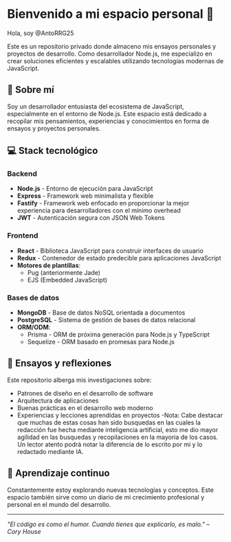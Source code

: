 # Bienvenido a mi espacio personal 👋

Hola, soy @AntoRRG25

Este es un repositorio privado donde almaceno mis ensayos personales y proyectos de desarrollo. Como desarrollador Node.js, me especializo en crear soluciones eficientes y escalables utilizando tecnologías modernas de JavaScript.

## 🧠 Sobre mí

Soy un desarrollador entusiasta del ecosistema de JavaScript, especialmente en el entorno de Node.js. Este espacio está dedicado a recopilar mis pensamientos, experiencias y conocimientos en forma de ensayos y proyectos personales.

## 💻 Stack tecnológico

### Backend
- **Node.js** - Entorno de ejecución para JavaScript
- **Express** - Framework web minimalista y flexible
- **Fastify** - Framework web enfocado en proporcionar la mejor experiencia para desarrolladores con el mínimo overhead
- **JWT** - Autenticación segura con JSON Web Tokens

### Frontend
- **React** - Biblioteca JavaScript para construir interfaces de usuario
- **Redux** - Contenedor de estado predecible para aplicaciones JavaScript
- **Motores de plantillas**:
  - Pug (anteriormente Jade)
  - EJS (Embedded JavaScript)

### Bases de datos
- **MongoDB** - Base de datos NoSQL orientada a documentos
- **PostgreSQL** - Sistema de gestión de bases de datos relacional
- **ORM/ODM**:
  - Prisma - ORM de próxima generación para Node.js y TypeScript
  - Sequelize - ORM basado en promesas para Node.js

## 📝 Ensayos y reflexiones

Este repositorio alberga mis investigaciones sobre:
- Patrones de diseño en el desarrollo de software
- Arquitectura de aplicaciones
- Buenas prácticas en el desarrollo web moderno
- Experiencias y lecciones aprendidas en proyectos
-Nota: Cabe destacar que muchas de estas cosas han sido busquedas en las cuales la redacción fue hecha mediante inteligencia artificial, esto me dio mayor agilidad en las busquedas y recopilaciones en la mayoria de los casos. Un lector atento podrá notar la diferencia de lo escrito por mi y lo redactado mediante IA.

## 🌱 Aprendizaje continuo

Constantemente estoy explorando nuevas tecnologías y conceptos. Este espacio también sirve como un diario de mi crecimiento profesional y personal en el mundo del desarrollo.

---

*"El código es como el humor. Cuando tienes que explicarlo, es malo." – Cory House*
<!---
AntoRRG25/AntoRRG25 is a ✨ special ✨ repository because its `README.md` (this file) appears on your GitHub profile.
You can click the Preview link to take a look at your changes.
--->
